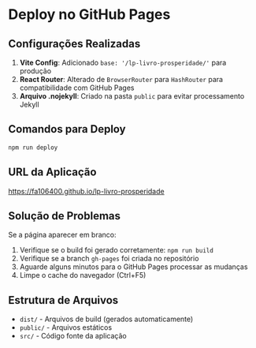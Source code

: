 # Deploy no GitHub Pages

## Configurações Realizadas

1. **Vite Config**: Adicionado `base: '/lp-livro-prosperidade/'` para produção
2. **React Router**: Alterado de `BrowserRouter` para `HashRouter` para compatibilidade com GitHub Pages
3. **Arquivo .nojekyll**: Criado na pasta `public` para evitar processamento Jekyll

## Comandos para Deploy

```bash
npm run deploy
```

## URL da Aplicação

https://fa106400.github.io/lp-livro-prosperidade

## Solução de Problemas

Se a página aparecer em branco:

1. Verifique se o build foi gerado corretamente: `npm run build`
2. Verifique se a branch `gh-pages` foi criada no repositório
3. Aguarde alguns minutos para o GitHub Pages processar as mudanças
4. Limpe o cache do navegador (Ctrl+F5)

## Estrutura de Arquivos

- `dist/` - Arquivos de build (gerados automaticamente)
- `public/` - Arquivos estáticos
- `src/` - Código fonte da aplicação 